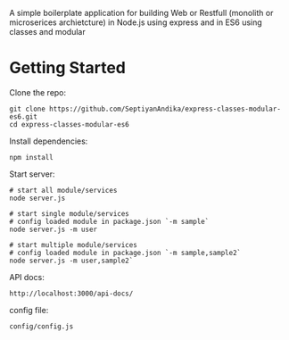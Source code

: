 A simple boilerplate application for building Web or Restfull (monolith or microserices archietcture) in Node.js using express and in ES6 using classes and modular


# Getting Started
Clone the repo:

	git clone https://github.com/SeptiyanAndika/express-classes-modular-es6.git
	cd express-classes-modular-es6

Install dependencies:

	npm install

Start server:
	
	# start all module/services
	node server.js

	# start single module/services
	# config loaded module in package.json `-m sample`
	node server.js -m user

	# start multiple module/services
	# config loaded module in package.json `-m sample,sample2`
	node server.js -m user,sample2`

API docs:

	http://localhost:3000/api-docs/

config file:

	config/config.js